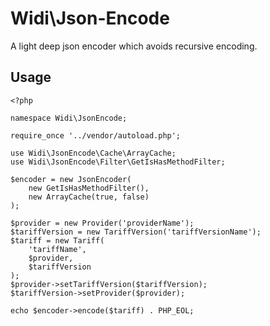 # Widi\Json-Encode
A light deep json encoder which avoids recursive encoding.

## Usage
	<?php
	
	namespace Widi\JsonEncode;
	
	require_once '../vendor/autoload.php';
	
	use Widi\JsonEncode\Cache\ArrayCache;
	use Widi\JsonEncode\Filter\GetIsHasMethodFilter;
	
	$encoder = new JsonEncoder(
		new GetIsHasMethodFilter(),
		new ArrayCache(true, false)
	);
	
	$provider = new Provider('providerName');
	$tariffVersion = new TariffVersion('tariffVersionName');
	$tariff = new Tariff(
		'tariffName',
		$provider,
		$tariffVersion
	);
	$provider->setTariffVersion($tariffVersion);
	$tariffVersion->setProvider($provider);
	
	echo $encoder->encode($tariff) . PHP_EOL;